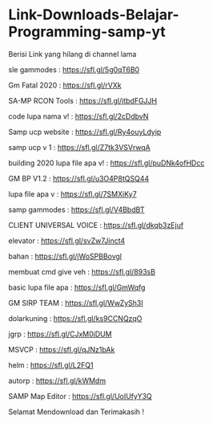 # Link-Downloads-Belajar-Programming-samp-yt
Berisi Link yang hilang di channel lama

sle gammodes : https://sfl.gl/5g0qT6B0

Gm Fatal 2020 : https://sfl.gl/rVXk

SA-MP RCON Tools : https://sfl.gl/jtbdFGJJH

code lupa nama v! : https://sfl.gl/2cDdbvN

Samp ucp website : https://sfl.gl/Ry4ouyLdyip

samp ucp v 1 : https://sfl.gl/Z7tk3VSVrwqA

building 2020 lupa file apa v! : https://sfl.gl/puDNk4ofHDcc

GM BP V1.2 : https://sfl.gl/u3O4P8tQSQ44

lupa file apa v : https://sfl.gl/7SMXiKy7

samp gammodes : https://sfl.gl/V4BbdBT

CLIENT UNIVERSAL VOICE : https://sfl.gl/dkqb3zEjuf

elevator : https://sfl.gl/svZw7Jinct4

bahan : https://sfl.gl/jWoSPBBovgl

membuat cmd give veh : https://sfl.gl/893sB

basic lupa file apa : https://sfl.gl/GmWqfg

GM SIRP TEAM : https://sfl.gl/WwZySh3I

dolarkuning : https://sfl.gl/ks9CCNQzqO

jgrp : https://sfl.gl/CJxM0iDUM

MSVCP : https://sfl.gl/qJNz1bAk

helm : https://sfl.gl/L2FQ1

autorp : https://sfl.gl/kWMdm

SAMP Map Editor : https://sfl.gl/UoIUfyY3Q

Selamat Mendownload dan Terimakasih !



